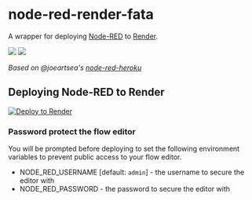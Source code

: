 # node-red-render-fata

A wrapper for deploying [Node-RED](http://nodered.org) to [Render](https://render.com/).

[![](https://avatars.githubusercontent.com/u/5375661?s=100&v=4)](http://nodered.org) [![](https://avatars.githubusercontent.com/u/36424661?s=100&v=4)](https://render.com/)

*Based on @joeartsea's [node-red-heroku](https://github.com/joeartsea/node-red-heroku)*


## Deploying Node-RED to Render

[![Deploy to Render](https://render.com/images/deploy-to-render-button.svg)](https://render.com/deploy)


### Password protect the flow editor

You will be prompted before deploying to set the following environment variables to prevent public access to your flow editor.

* NODE_RED_USERNAME [default: `admin`] - the username to secure the editor with
* NODE_RED_PASSWORD - the password to secure the editor with
